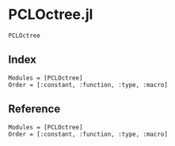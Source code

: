 # PCLOctree.jl

```@docs
PCLOctree
```

## Index

```@index
Modules = [PCLOctree]
Order = [:constant, :function, :type, :macro]
```

## Reference

```@autodocs
Modules = [PCLOctree]
Order = [:constant, :function, :type, :macro]
```
